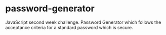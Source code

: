 # password-generator
JavaScript second week challenge. Password Generator which follows the acceptance criteria for a standard password which is secure.
